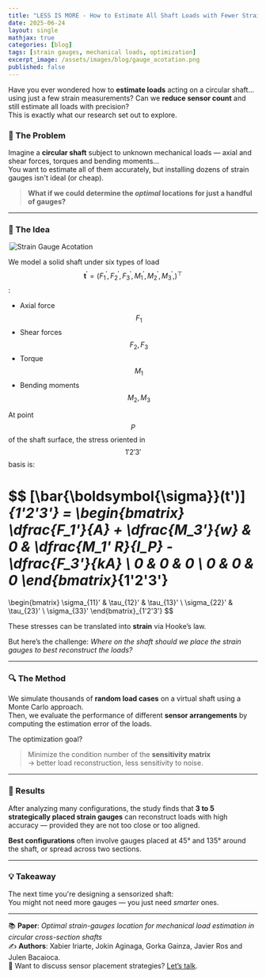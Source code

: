 ```yaml
---
title: "LESS IS MORE - How to Estimate All Shaft Loads with Fewer Strain Gauges"
date: 2025-06-24
layout: single
mathjax: true
categories: [blog]
tags: [strain gauges, mechanical loads, optimization]
excerpt_image: /assets/images/blog/gauge_acotation.png
published: false
---
```


Have you ever wondered how to **estimate loads** acting on a circular shaft... using just a few strain measurements? Can we **reduce sensor count** and still estimate all loads with precision?  
This is exactly what our research set out to explore.

### 🧪 The Problem

Imagine a **circular shaft** subject to unknown mechanical loads — axial and shear forces, torques and bending moments...  
You want to estimate all of them accurately, but installing dozens of strain gauges isn't ideal (or cheap).  

> **What if we could determine the _optimal_ locations for just a handful of gauges?**

---

### 🧠 The Idea

<img src="/assets/images/blog/gauge_acotation.png" alt="Strain Gauge Acotation" style="max-width: 500px; display: block; margin: 0 auto;" />

We model a solid shaft under six types of load $$\mathbf{t}^{'}={\left({F}_{1}^{'},{F}_{2}^{'},{F}_{3}^{'},{M}_{1}^{'},{M}_{2}^{'},{M}_{3}^{'},\right)}^{\top}$$:

- Axial force $$F_1$$
- Shear forces $$F_2, F_3$$
- Torque $$M_1$$
- Bending moments $$M_2, M_3$$

At point $$P$$ of the shaft surface, the stress oriented in $$1'2'3'$$ basis is:

$$
[\bar{\boldsymbol{\sigma}}(t')]_{1'2'3'} =
\begin{bmatrix}
\dfrac{F_1'}{A} + \dfrac{M_3'}{w} & 0 & \dfrac{M_1' R}{I_P} - \dfrac{F_3'}{kA} \\
0 & 0 & 0 \\
0 & 0 & 0
\end{bmatrix}_{1'2'3'}
=
\begin{bmatrix}
\sigma_{11}' & \tau_{12}' & \tau_{13}' \\
\sigma_{22}' & \tau_{23}' \\
\sigma_{33}'
\end{bmatrix}_{1'2'3'}
$$

These stresses can be translated into **strain** via Hooke’s law.

But here’s the challenge: _Where on the shaft should we place the strain gauges to best reconstruct the loads?_

---

### 🔍 The Method

We simulate thousands of **random load cases** on a virtual shaft using a Monte Carlo approach.  
Then, we evaluate the performance of different **sensor arrangements** by computing the estimation error of the loads.

The optimization goal?  
> Minimize the condition number of the **sensitivity matrix**  
> → better load reconstruction, less sensitivity to noise.

---

### 🔧 Results

After analyzing many configurations, the study finds that **3 to 5 strategically placed strain gauges** can reconstruct loads with high accuracy — provided they are not too close or too aligned.

**Best configurations** often involve gauges placed at 45° and 135° around the shaft, or spread across two sections.

---

### 💡 Takeaway

The next time you're designing a sensorized shaft:  
You might not need more gauges — you just need _smarter_ ones.

---

📚 **Paper**: *Optimal strain-gauges location for mechanical load estimation in circular cross-section shafts*  
✍️ **Authors**: Xabier Iriarte, Jokin Aginaga, Gorka Gainza, Javier Ros and Julen Bacaioca.  
🧪 Want to discuss sensor placement strategies? [Let’s talk](mailto:julen.bacaicoa@unavarra.es).
